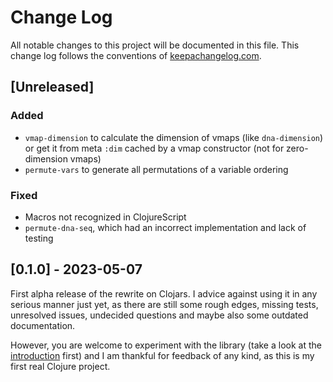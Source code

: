# Change Log
All notable changes to this project will be documented in this file. This change log follows the conventions of [keepachangelog.com](http://keepachangelog.com/).

## [Unreleased]

### Added

- `vmap-dimension` to calculate the dimension of vmaps (like `dna-dimension`) or get it from meta `:dim` cached by a vmap constructor (not for zero-dimension vmaps)
- `permute-vars` to generate all permutations of a variable ordering

### Fixed

- Macros not recognized in ClojureScript
- `permute-dna-seq`, which had an incorrect implementation and lack of testing

## [0.1.0] - 2023-05-07

First alpha release of the rewrite on Clojars. I advice against using it in any serious manner just yet, as there are still some rough edges, missing tests, unresolved issues, undecided questions and maybe also some outdated documentation.

However, you are welcome to experiment with the library (take a look at the [introduction](https://formform.dev/notebooks/introduction.html) first) and I am thankful for feedback of any kind, as this is my first real Clojure project.
